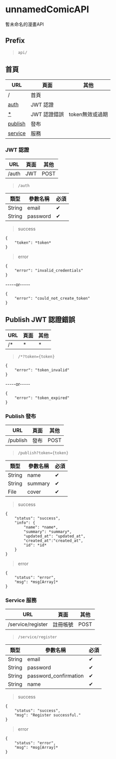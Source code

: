 # unnamedComicAPI
暫未命名的漫畫API

## Prefix

>`api/`

## 首頁

URL | 頁面 | 其他
--- | --- | --- |
/ | 首頁 |
[auth](#Auth) | JWT 認證 |
[*](#JWTError) | JWT 認證錯誤 | token無效或過期
[publish](#Publish) | 發布 |
[service](#Service) | 服務 |

### <a name="Auth"></a> JWT 認證
URL | 頁面 | 其他
--- | --- | --- |
/auth | JWT | POST

>`/auth`

類型 | 參數名稱 | 必須
--- | --- | --- |
String | email | ✔
String | password | ✔

>success

```
{
    "token": *token*
}
```

>error

```
{
    "error": "invalid_credentials"
}
```

-----or-----

```
{
    "error": "could_not_create_token"
}
```

## <a name="JWTError"></a>Publish JWT 認證錯誤

URL | 頁面 | 其他
--- | --- | --- |
/* | * | *

>`/*?token={token}`

```
{
    "error": "token_invalid"
}
```

-----or-----

```
{
    "error": "token_expired"
}
```

### <a name="Publish"></a>Publish 發布
URL | 頁面 | 其他
--- | --- | --- |
/publish | 發布 | POST

>`/publish?token={token}`

類型 | 參數名稱 | 必須
--- | --- | --- |
String | name | ✔
String | summary | ✔
File | cover | ✔

>success

```
{
    "status": "success",
    "info": {
        "name": *name*,
        "summary": *summary*,
        "updated_at": "updated_at",
        "created_at":"created_at",
        "id": *id*
    }
}
```

>error

```
{
    "status": "error",
    "msg": *msg[Array]*
}
```

### <a name="Service"></a>Service 服務
URL | 頁面 | 其他
--- | --- | --- |
/service/register | 註冊帳號 | POST

>`/service/register`

類型 | 參數名稱 | 必須
--- | --- | --- |
String | email | ✔
String | password | ✔
String | password_confirmation | ✔
String | name | ✔

>success

```
{
    "status": "success",
    "msg": "Register successful."
}
```

>error

```
{
    "status": "error",
    "msg": *msg[Array]*
}
```

